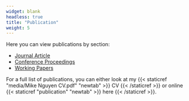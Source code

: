 ```yaml
---
widget: blank
headless: true
title: "Publication"
weight: 5
---
```

Here you can view publications by section:  

 * [Journal Article](#publications)
 * [Conference Proceedings](#conference-proceeding)
 * [Working Papers ](#preprint)

For a full list of publications, you can either look at my {{< staticref "media/Mike Nguyen CV.pdf" "newtab" >}} CV {{< /staticref >}} or online {{< staticref "publication" "newtab" >}} here {{< /staticref >}}.